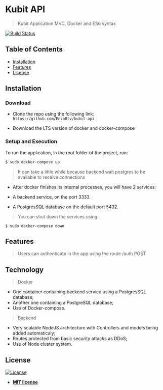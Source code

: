 # Kubit API

> Kubit Application MVC, Docker and ES6 syntax

[![Build Status](http://img.shields.io/travis/badges/badgerbadgerbadger.svg?style=flat-square)](https://travis-ci.org/badges/badgerbadgerbadger)

## Table of Contents
-   [Installation](#installation)
-   [Features](#features)
-   [License](#license)

## Installation

### Download

-   Clone the repo using the following link:
    `https://github.com/EnzoBtv/kubit-api`

-   Download the LTS version of docker and docker-compose

### Setup and Execution

To run the application, in the root folder of the project, run:

```sh
$ sudo docker-compose up
```

> It can take a little while because backend wait postgres to be available to receive connections

-   After docker finishes its internal processes, you will have 2 services:

-   A backend service, on the port 3333.
-   A PostgresSQL database on the default port 5432.

> You can shut down the services using:

```shell
$ sudo docker-compose down
```

## Features

> Users can authenticate in the app using the route /auth POST

## Technology

> Docker

-   One container containing backend service using a PostgresSQL database;
-   Another one containing a PostgreSQL database;
-   Use of Docker-compose.

> Backend

-   Very scalable NodeJS architecture with Controllers and models being added automaticaly;
-   Routes protected from basic security attacks as DDoS;
-   Use of Node cluster system.

## License

[![License](http://img.shields.io/:license-mit-blue.svg?style=flat-square)](http://badges.mit-license.org)

-   **[MIT license](http://opensource.org/licenses/mit-license.php)**
